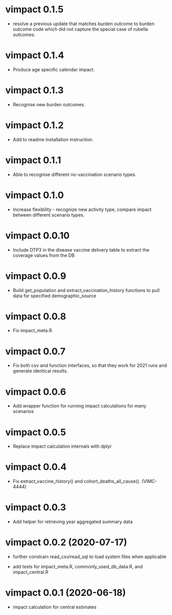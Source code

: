 # vimpact 0.1.5

* resolve a previous update that matches burden outcome to burden outcome code which did not capture the special case of rubella outcomes.

# vimpact 0.1.4

* Produce age specific calendar impact.

# vimpact 0.1.3

* Recognise new burden outcomes.

# vimpact 0.1.2

* Add to readme installation instruction.

# vimpact 0.1.1

* Able to recognise different no-vaccination scenario types.

# vimpact 0.1.0

* Increase flexibility - recognize new activity type, compare impact between different scenario types. 

# vimpact 0.0.10

* Include DTP3 in the disease vaccine delivery table to extract the coverage values from the DB

# vimpact 0.0.9

* Build get_population and extract_vaccination_history functions to pull data for specified demographic_source

# vimpact 0.0.8

* Fix impact_meta.R.

# vimpact 0.0.7

* Fix both csv and function interfaces, so that they work for 2021 runs and generate identical results.

# vimpact 0.0.6

* Add wrapper function for running impact calculations for many scenarios

# vimpact 0.0.5

* Replace impact calculation internals with dplyr

# vimpact 0.0.4

* Fix extract_vaccine_history() and cohort_deaths_all_cause(). (VIMC-4444)

# vimpact 0.0.3

* Add helper for retrieving year aggregated summary data

# vimpact 0.0.2 (2020-07-17)

* further constrain read_csv/read_sql to load system files when applicable

* add tests for impact_meta.R, commonly_used_db_data.R, and impact_central.R

# vimpact 0.0.1 (2020-06-18)

* impact calculation for central estimates
